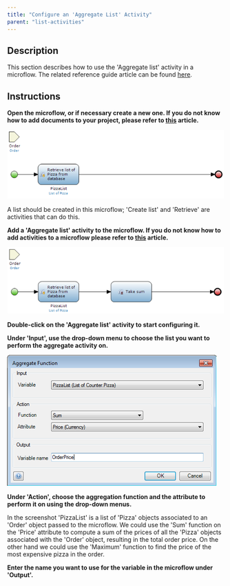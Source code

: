 ```yaml
---
title: "Configure an 'Aggregate List' Activity"
parent: "list-activities"
---
```

## Description

This section describes how to use the 'Aggregate list' activity in a microflow. The related reference guide article can be found [here](/refguide4/aggregate-list).

## Instructions

 **Open the microflow, or if necessary create a new one. If you do not know how to add documents to your project, please refer to [this](add-documents-to-a-module) article.**

![](attachments/2621501/2752771.png)

A list should be created in this microflow; 'Create list' and 'Retrieve' are activities that can do this.

 **Add a 'Aggregate list' activity to the microflow. If you do not know how to add activities to a microflow please refer to [this](add-an-activity-to-a-microflow) article.**

![](attachments/2621501/2752770.png)

 **Double-click on the 'Aggregate list' activity to start configuring it.**

 **Under 'Input', use the drop-down menu to choose the list you want to perform the aggregate activity on.**

![](attachments/2621501/2752773.png)

 **Under 'Action', choose the aggregation function and the attribute to perform it on using the drop-down menus.**

In the screenshot 'PizzaList' is a list of 'Pizza' objects associated to an 'Order' object passed to the microflow. We could use the 'Sum' function on the 'Price' attribute to compute a sum of the prices of all the 'Pizza' objects associated with the 'Order' object, resulting in the total order price. On the other hand we could use the 'Maximum' function to find the price of the most expensive pizza in the order.

 **Enter the name you want to use for the variable in the microflow under 'Output'.**
